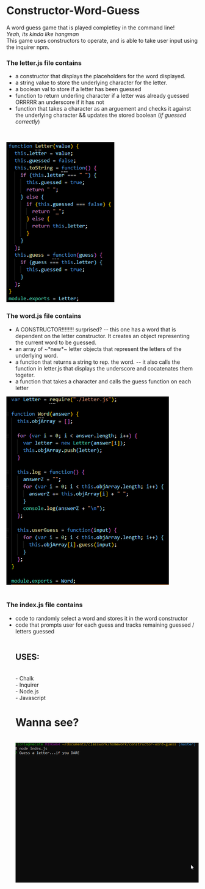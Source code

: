 # Constructor-Word-Guess

A word guess game that is played completley in the command line! <br>
<i>Yeah, its kinda like hangman</i><br>
This game uses constructors to operate, and is able to take user input using the inquirer npm. <br>

<h3>The letter.js file contains</h3><ul>

<li> a constructor that displays the placeholders for the word displayed.</li> 
<li>a string value to store the underlying character for the letter. </li>
<li> a boolean val to store if a letter has been guessed</li>
<li>function to return underling character if a letter was already guessed ORRRRR an underscore if it has not </li>
<li>function that takes a character as an arguement and checks it against the underlying character && updates the stored boolean (<i>if guessed correctly</i>)</ul><br>

<img src="letter.PNG"><br>

<h3>The word.js file contains </h3><ul>
<li> A CONSTRUCTOR!!!!!!!! surprised? -- this one has a word that is dependent on the letter constructor.  It creates an object representing the current word to be guessed.</li>
<li>an array of ~*new*~ letter objects that represent the letters of the underlying word.</li>
<li>a function that returns a string to rep. the word. -- it also calls the function in letter.js that displays the underscore and cocatenates them togeter. </li>
<li>a function that takes a character and calls the guess function on each letter</li></ul>
<img src="word.png"><br>
<br>
<h3>The index.js file contains</h3> <ul>
<li> code to randomly select a word and stores it in the word constructor</li>
<li> code that prompts user for each guess and tracks remaining guessed / letters guessed</li>
<BR>

<h2>USES:</h2><br>
- Chalk <br>
- Inquirer <br>
- Node.js <br>
- Javascript <br>
<h1>
Wanna see? </h1><br>
<img src="./fix.gif">

